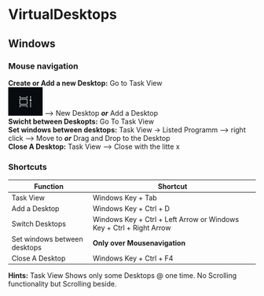 # VirtualDesktops

## Windows

### Mouse navigation
**Create or Add a new Desktop:** Go to Task View  
![Task View](pics/PicTaskView.png) --> New Desktop ***or*** Add a Desktop  
**Swicht between Deskopts:** Go To Task View  
**Set windows between desktops:** Task View -> Listed Programm --> right click --> Move to ***or***  Drag and Drop to the Desktop  
**Close A Desktop:** Task View --> Close with the litte x

### Shortcuts
| Function | Shortcut |
| --- | --- |
| Task View | Windows Key + Tab |
| Add a Desktop | Windows Key + Ctrl + D |
| Switch Desktops | Windows Key + Ctrl + Left Arrow or Windows Key + Ctrl + Right Arrow |
| Set windows between desktops | **Only over Mousenavigation** |
| Close A Desktop | Windows Key + Ctrl + F4 |

**Hints:** Task View Shows only some Desktops @ one time. No Scrolling functionality but Scrolling beside.
